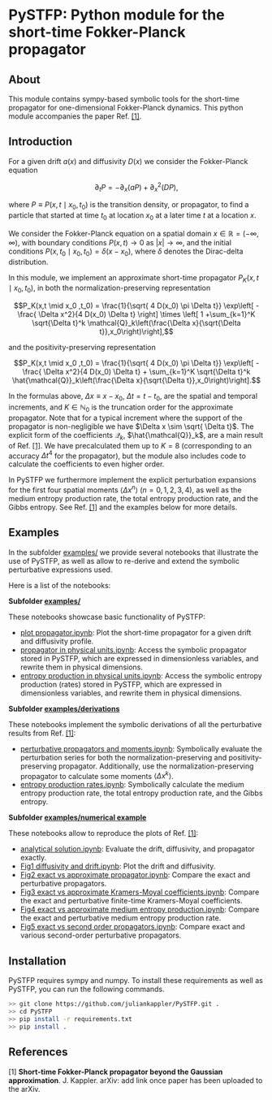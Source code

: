 # PySTFP: Python module for the short-time Fokker-Planck propagator

## About

This module contains sympy-based symbolic tools for the short-time propagator for one-dimensional Fokker-Planck dynamics. This python module accompanies the paper Ref. <a href="#ref_1">[1]</a>.

## Introduction

For a given drift $a(x)$ and diffusivity $D(x)$ we consider the Fokker-Planck equation

$$\partial_t P = - \partial_x \left( a P\right) + \partial_x^2 \left(D P\right),$$

where $P \equiv P(x,t \mid x_0,t_0)$ is the transition density, or propagator, to find a particle that started at time $t_0$ at location $x_0$ at a later time $t$ at a location $x$.

We consider the Fokker-Planck equation on a spatial domain $x \in \mathbb{R} = (-\infty,\infty)$, with boundary conditions $P(x,t) \rightarrow 0$ as $|x| \rightarrow \infty$,
and the initial conditions $P(x,t_0\mid x_0, t_0) = \delta (x-x_0)$,  where $\delta$ denotes the Dirac-delta distribution.

In this module, we implement an approximate short-time propagator $P_K(x,t\mid x_0,t_0)$, in both the normalization-preserving representation

$$P_K(x,t \mid x_0 ,t_0) = \frac{1}{\sqrt{ 4 D(x_0) \pi \Delta t}} \exp\left[ - \frac{ \Delta x^2}{4 D(x_0) \Delta t} \right] \times \left[ 1 +\sum_{k=1}^K \sqrt{\Delta t}^k \mathcal{Q}_k\left(\frac{\Delta x}{\sqrt{\Delta t}},x_0\right)\right],$$

and the positivity-preserving representation

$$P_K(x,t \mid x_0 ,t_0) = \frac{1}{\sqrt{ 4 D(x_0) \pi \Delta t}} \exp\left[ - \frac{ \Delta x^2}{4 D(x_0) \Delta t} + \sum_{k=1}^K \sqrt{\Delta t}^k \hat{\mathcal{Q}}_k\left(\frac{\Delta x}{\sqrt{\Delta t}},x_0\right)\right].$$

In the formulas above, $\Delta x \equiv x - x_0$, $\Delta t = t - t_0$, are the spatial and temporal increments, and $K \in \mathbb{N}_0$ is the truncation order for the approximate propagator. Note that for a typical increment where the support of the propagator is non-negligible we have $\Delta x \sim \sqrt{ \Delta t}$. The explicit form of the coefficients $\mathcal{Q}_k$, $\hat{\mathcal{Q}}_k$, are a main result of Ref. <a href="#ref_1">[1]</a>. We have precalculated them up to $K = 8$ (corresponding to an accuracy $\Delta t^4$ for the propagator), but the module also includes code to calculate the coefficients to even higher order.

In PySTFP we furthermore implement the explicit perturbation expansions for the 
first four spatial moments $\langle \Delta x^n \rangle$ ($n = 0, 1, 2, 3, 4$),
as well as the medium entropy production rate, the total entropy production rate,
and the Gibbs entropy. See Ref. <a href="#ref_1">[1]</a> and the examples below for more details.


## Examples

In the subfolder [examples/](examples/) we provide several notebooks that illustrate the use of PySTFP, 
as well as allow to re-derive and extend the symbolic perturbative expressions used.

Here is a list of the notebooks:


**Subfolder [examples/](examples/)**

These notebooks showcase basic functionality of PySTFP:

* [plot propagator.ipynb](https://github.com/juliankappler/PySTFP/blob/main/examples/plot%20propagator.ipynb): Plot the short-time propagator for a given drift and diffusivity profile.
* [propagator in physical units.ipynb](https://github.com/juliankappler/PySTFP/blob/main/examples/propagator%20in%20physical%20units.ipynb): Access the symbolic propagator stored in PySTFP, which are expressed in dimensionless variables, and rewrite them in physical dimensions.
* [entropy production in physical units.ipynb](https://github.com/juliankappler/PySTFP/blob/main/examples/entropy%20production%20in%20physical%20units.ipynb): Access the symbolic entropy production (rates) stored in PySTFP, which are expressed in dimensionless variables, and rewrite them in physical dimensions.



**Subfolder [examples/derivations](examples/derivations)**

These notebooks implement the symbolic derivations of all the perturbative results from Ref. <a href="#ref_1">[1]</a>:

* [perturbative propagators and moments.ipynb](https://github.com/juliankappler/PySTFP/blob/main/examples/derivations/perturbative%20propagators%20and%20moments.ipynb): 
Symbolically evaluate the perturbation series for both the normalization-preserving and positivity-preserving propagator. Additionally, use the normalization-preserving propagator to calculate some moments $\langle \Delta x^k \rangle$.
* [entropy production rates.ipynb](https://github.com/juliankappler/PySTFP/blob/main/examples/derivations/entropy%20production%20rates.ipynb): Symbolically calculate the medium entropy production rate, the total entropy production rate, and the Gibbs entropy.


**Subfolder [examples/numerical example](examples/numerical%20example)**

These notebooks allow to reproduce the plots of Ref. <a href="#ref_1">[1]</a>:

* [analytical solution.ipynb](https://github.com/juliankappler/PySTFP/blob/main/examples/numerical%20example/analytical%20solution.ipynb): Evaluate the drift, diffusivity, and propagator exactly.
* [Fig1 diffusivity and drift.ipynb](https://github.com/juliankappler/PySTFP/blob/main/examples/numerical%20example/Fig1%20diffusivity%20and%20drift.ipynb): Plot the drift and diffusivity.
* [Fig2 exact vs approximate propagator.ipynb](https://github.com/juliankappler/PySTFP/blob/main/examples/numerical%20example/Fig2%20exact%20vs%20approximate%20propagator.ipynb): Compare the exact and perturbative propagators.
* [Fig3 exact vs approximate Kramers-Moyal coefficients.ipynb](https://github.com/juliankappler/PySTFP/blob/main/examples/numerical%20example/Fig3%20exact%20vs%20approximate%20Kramers-Moyal%20coefficients.ipynb): Compare the exact and perturbative finite-time Kramers-Moyal coefficients.
* [Fig4 exact vs approximate medium entropy production.ipynb](https://github.com/juliankappler/PySTFP/blob/main/examples/numerical%20example/Fig4%20exact%20vs%20approximate%20medium%20entropy%20production.ipynb): Compare the exact and perturbative medium entropy production rate.
* [Fig5 exact vs second order propagators.ipynb](https://github.com/juliankappler/PySTFP/blob/main/examples/numerical%20example/Fig5%20exact%20vs%20second%20order%20propagators.ipynb): Compare exact and various second-order perturbative propagators.


## Installation

PySTFP requires sympy and numpy. To install these requirements as well as PySTFP, you can run the following commands.

```bash
>> git clone https://github.com/juliankappler/PySTFP.git .
>> cd PySTFP
>> pip install -r requirements.txt
>> pip install .
```

## References

<a id="ref_1">[1] **Short-time Fokker-Planck propagator beyond the Gaussian approximation**. J. Kappler. arXiv: add link once paper has been uploaded to the arXiv.</a>
